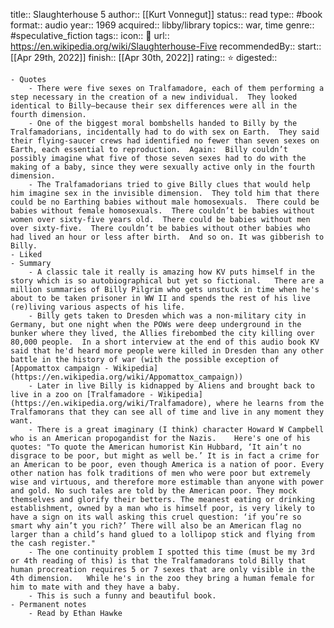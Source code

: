 title:: Slaughterhouse 5
author:: [[Kurt Vonnegut]] 
status:: read
type:: #book
format:: audio
year:: 1969
acquired:: libby/library
topics:: war, time
genre:: #speculative_fiction 
tags::
icon:: 📖
url:: https://en.wikipedia.org/wiki/Slaughterhouse-Five
recommendedBy::
start:: [[Apr 29th, 2022]] 
finish:: [[Apr 30th, 2022]] 
rating:: ⭐️
digested::

	- Quotes
		- There were five sexes on Tralfamadore, each of them performing a step necessary in the creation of a new individual.  They looked identical to Billy–because their sex differences were all in the fourth dimension.
		- One of the biggest moral bombshells handed to Billy by the Tralfamadorians, incidentally had to do with sex on Earth.  They said their flying-saucer crews had identified no fewer than seven sexes on Earth, each essential to reproduction.  Again:  Billy couldn’t possibly imagine what five of those seven sexes had to do with the making of a baby, since they were sexually active only in the fourth dimension.
		- The Tralfamadorians tried to give Billy clues that would help him imagine sex in the invisible dimension.  They told him that there could be no Earthing babies without male homosexuals.  There could be babies without female homosexuals.  There couldn’t be babies without women over sixty-five years old.  There could be babies without men over sixty-five.  There couldn’t be babies without other babies who had lived an hour or less after birth.  And so on. It was gibberish to Billy.
	- Liked
	- Summary
		- A classic tale it really is amazing how KV puts himself in the story which is so autobiographical but yet so fictional.   There are a million summaries of Billy Pilgrim who gets unstuck in time when he's about to be taken prisoner in WW II and spends the rest of his live (re)living various aspects of his life.
		- Billy gets taken to Dresden which was a non-military city in Germany, but one night when the POWs were deep underground in the bunker where they lived, the Allies firebombed the city killing over 80,000 people.  In a short interview at the end of this audio book KV said that he'd heard more people were killed in Dresden than any other battle in the history of war (with the possible exception of [Appomattox campaign - Wikipedia](https://en.wikipedia.org/wiki/Appomattox_campaign))
		- Later in live Billy is kidnapped by Aliens and brought back to live in a zoo on [Tralfamadore - Wikipedia](https://en.wikipedia.org/wiki/Tralfamadore), where he learns from the Tralfamorans that they can see all of time and live in any moment they want.
		- There is a great imaginary (I think) character Howard W Campbell who is an American propogandist for the Nazis.    Here's one of his quotes: "To quote the American humorist Kin Hubbard, ‘It ain’t no disgrace to be poor, but might as well be.’ It is in fact a crime for an American to be poor, even though America is a nation of poor. Every other nation has folk traditions of men who were poor but extremely wise and virtuous, and therefore more estimable than anyone with power and gold. No such tales are told by the American poor. They mock themselves and glorify their betters. The meanest eating or drinking establishment, owned by a man who is himself poor, is very likely to have a sign on its wall asking this cruel question: ‘if you’re so smart why ain’t you rich?’ There will also be an American flag no larger than a child’s hand glued to a lollipop stick and flying from the cash register."
		- The one continuity problem I spotted this time (must be my 3rd or 4th reading of this) is that the Tralfamadorans told Billy that human procreation requires 5 or 7 sexes that are only visible in the 4th dimension.   While he's in the zoo they bring a human female for him to mate with and they have a baby.
		- This is such a funny and beautiful book.
	- Permanent notes
		- Read by Ethan Hawke